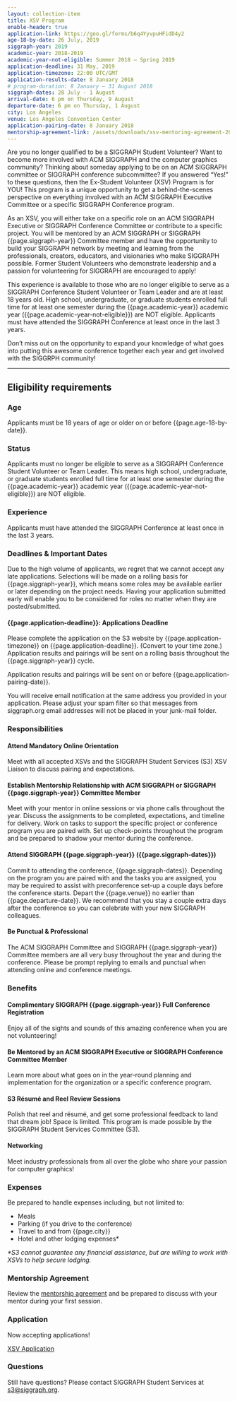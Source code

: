 ```yaml
---
layout: collection-item
title: XSV Program
enable-header: true
application-link: https://goo.gl/forms/b6q4YyvpuHFidD4y2
age-18-by-date: 26 July, 2019
siggraph-year: 2019
academic-year: 2018-2019
academic-year-not-eligible: Summer 2018 – Spring 2019
application-deadline: 31 May, 2019
application-timezone: 22:00 UTC/GMT
application-results-date: 8 January 2018
# program-duration: 8 January – 31 August 2018
siggraph-dates: 28 July - 1 August
arrival-date: 6 pm on Thursday, 9 August
departure-date: 6 pm on Thursday, 1 August
city: Los Angeles
venue: Los Angeles Convention Center
application-pairing-date: 8 January 2018
mentorship-agreement-link: /assets/downloads/xsv-mentoring-agreement-2019.docx
---
```

Are you no longer qualified to be a SIGGRAPH Student Volunteer? Want to become more involved with ACM SIGGRAPH and the computer graphics community? Thinking about someday applying to be on an ACM SIGGRAPH committee or SIGGRAPH conference subcommittee? If you answered “Yes!” to these questions, then the Ex-Student Volunteer (XSV) Program is for YOU! This program is a unique opportunity to get a behind-the-scenes perspective on everything involved with an ACM SIGGRAPH Executive Committee or a specific SIGGRAPH Conference program.

As an XSV, you will either take on a specific role on an ACM SIGGRAPH Executive or SIGGRAPH Conference Committee or contribute to a specific project. You will be mentored by an ACM SIGGRAPH or SIGGRAPH {{page.siggraph-year}} Committee member and have the opportunity to build your SIGGRAPH network by meeting and learning from the professionals, creators, educators, and visionaries who make SIGGRAPH possible. Former Student Volunteers who demonstrate leadership and a passion for volunteering for SIGGRAPH are encouraged to apply!

This experience is available to those who are no longer eligible to serve as a SIGGRAPH Conference
Student Volunteer or Team Leader and are at least 18 years old. High school, undergraduate, or graduate students enrolled full time for at least one semester during the {{page.academic-year}} academic year ({{page.academic-year-not-eligible}}) are NOT eligible. Applicants must have attended the SIGGRAPH
Conference at least once in the last 3 years.

Don’t miss out on the opportunity to expand your knowledge of what goes into putting this awesome conference together each year and get involved with the SIGGRPH community!
<hr>

## Eligibility requirements

### Age

Applicants must be 18 years of age or older on or before {{page.age-18-by-date}}.

### Status

Applicants must no longer be eligible to serve as a SIGGRAPH Conference Student Volunteer or Team Leader. This means high school, undergraduate, or graduate students enrolled full time for at least one semester during the {{page.academic-year}} academic year ({{page.academic-year-not-eligible}}) are NOT eligible.

### Experience

Applicants must have attended the SIGGRAPH Conference at least once in the last 3 years.

### Deadlines & Important Dates

Due to the high volume of applicants, we regret that we cannot accept any late applications. Selections will be made on a rolling basis for {{page.siggraph-year}}, which means some roles may be available earlier or later depending on the project needs. Having your application submitted early will enable you to be considered for roles no matter when they are posted/submitted.

#### {{page.application-deadline}}: Applications Deadline

Please complete the application on the S3 website by {{page.application-timezone}} on {{page.application-deadline}}. (Convert to your time zone.) Application results and pairings will be sent on a rolling basis throughout the {{page.siggraph-year}} cycle.

Application results and pairings will be sent on or before {{page.application-pairing-date}}.

You will receive email notification at the same address you provided in your application. Please adjust your spam filter so that messages from siggraph.org email addresses will not be placed in your junk-mail folder.

### Responsibilities

#### Attend Mandatory Online Orientation

Meet with all accepted XSVs and the SIGGRAPH Student Services (S3) XSV Liaison to discuss pairing and expectations.

#### Establish Mentorship Relationship with ACM SIGGRAPH or SIGGRAPH {{page.siggraph-year}} Committee Member

Meet with your mentor in online sessions or via phone calls throughout the year. Discuss the assignments to be completed, expectations, and timeline for delivery. Work on tasks to support the specific project or conference program you are paired with. Set up check-points throughout the program and be prepared to shadow your mentor during the conference. 

#### Attend SIGGRAPH {{page.siggraph-year}} ({{page.siggraph-dates}})

Commit to attending the conference, {{page.siggraph-dates}}. Depending on the program you are paired with and the tasks you are assigned, you may be required to assist with preconference set-up a couple days before the conference starts. Depart the {{page.venue}} no earlier than {{page.departure-date}}. We recommend that you stay a couple extra days after the conference so you can celebrate with your new SIGGRAPH colleagues.

#### Be Punctual & Professional

The ACM SIGGRAPH Committee and SIGGRAPH {{page.siggraph-year}} Committee members are all very busy throughout the year and during the conference. Please be prompt replying to emails and punctual when attending online and conference meetings.

### Benefits

#### Complimentary SIGGRAPH {{page.siggraph-year}} Full Conference Registration

Enjoy all of the sights and sounds of this amazing conference when you are not volunteering!

#### Be Mentored by an ACM SIGGRAPH Executive or SIGGRAPH Conference Committee Member

Learn more about what goes on in the year-round planning and implementation for the organization or a specific conference program.

#### S3 Résumé and Reel Review Sessions

Polish that reel and résumé, and get some professional feedback to land that dream job! Space is limited. This program is made possible by the SIGGRAPH Student Services Committee (S3).

#### Networking

Meet industry professionals from all over the globe who share your passion for computer graphics!

### Expenses
Be prepared to handle expenses including, but not limited to:

- Meals
- Parking (if you drive to the conference)
- Travel to and from {{page.city}}
- Hotel and other lodging expenses*

_*S3 cannot guarantee any financial assistance, but are willing to work with XSVs to help secure lodging._

### Mentorship Agreement
Review the [mentorship agreement]({{site.baseurl}}{{page.mentorship-agreement-link}}) and be prepared to discuss with your mentor during your first session.

### Application
Now accepting applications!

<a class="button expand" href="{{page.application-link}}">XSV Application</a>

### Questions
Still have questions? Please contact SIGGRAPH Student Services at s3@siggraph.org.